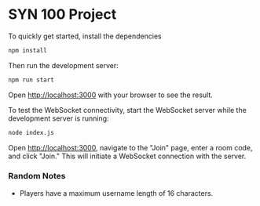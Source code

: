 # SYN 100 Project

To quickly get started, install the dependencies

```bash
npm install
```

Then run the development server:

```bash
npm run start
```

Open [http://localhost:3000](http://localhost:3000) with your browser to see the result.

To test the WebSocket connectivity, start the WebSocket server while the development server is running:

```bash
node index.js
```

Open [http://localhost:3000](http://localhost:3000), navigate to the "Join" page, enter a room code, and click "Join." This will initiate a WebSocket connection with the server.

### Random Notes

- Players have a maximum username length of 16 characters.
